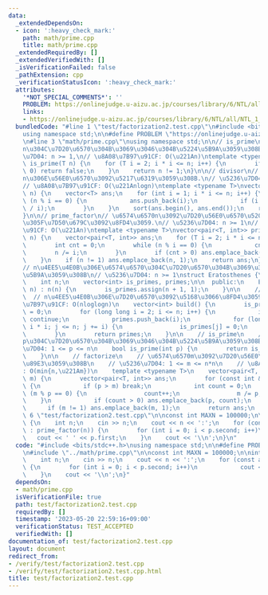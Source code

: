 ```yaml
---
data:
  _extendedDependsOn:
  - icon: ':heavy_check_mark:'
    path: math/prime.cpp
    title: math/prime.cpp
  _extendedRequiredBy: []
  _extendedVerifiedWith: []
  _isVerificationFailed: false
  _pathExtension: cpp
  _verificationStatusIcon: ':heavy_check_mark:'
  attributes:
    '*NOT_SPECIAL_COMMENTS*': ''
    PROBLEM: https://onlinejudge.u-aizu.ac.jp/courses/library/6/NTL/all/NTL_1_A
    links:
    - https://onlinejudge.u-aizu.ac.jp/courses/library/6/NTL/all/NTL_1_A
  bundledCode: "#line 1 \"test/factorization2.test.cpp\"\n#include <bits/stdc++.h>\n\
    using namespace std;\n\n#define PROBLEM \"https://onlinejudge.u-aizu.ac.jp/courses/library/6/NTL/all/NTL_1_A\"\
    \n#line 3 \"math/prime.cpp\"\nusing namespace std;\n\n// is_prime\n// \u6574\u6570\
    n\u304C\u7D20\u6570\u304B\u3069\u3046\u304B\u5224\u5B9A\u3059\u308B.\n// \u5236\
    \u7D04: n >= 1,\n// \u8A08\u7B97\u91CF: O(\u221An)\ntemplate <typename T>\nbool\
    \ is_prime(T n) {\n    for (T i = 2; i * i <= n; i++) {\n        if (n % i ==\
    \ 0) return false;\n    }\n    return n != 1;\n}\n\n// divisor\n// \u6574\u6570\
    n\u306E\u56E0\u6570\u3092\u5217\u6319\u3059\u308B.\n// \u5236\u7D04: n >= 1\n\
    // \u8A08\u7B97\u91CF: O(\u221Anlogn)\ntemplate <typename T>\nvector<T> divisor(T\
    \ n) {\n    vector<T> ans;\n    for (int i = 1; i * i <= n; i++) {\n        if\
    \ (n % i == 0) {\n            ans.push_back(i);\n            if (i != n / i) ans.push_back(n\
    \ / i);\n        }\n    }\n    sort(ans.begin(), ans.end());\n    return ans;\n\
    }\n\n// prime_factor\n// \u6574\u6570n\u3092\u7D20\u56E0\u6570\u5206\u89E3\u3057\
    \u305F\u7D50\u679C\u3092\u8FD4\u3059.\n// \u5236\u7D04: n >= 1\n// \u8A08\u7B97\
    \u91CF: O(\u221An)\ntemplate <typename T>\nvector<pair<T, int>> prime_factor(T\
    \ n) {\n    vector<pair<T, int>> ans;\n    for (T i = 2; i * i <= n; i++) {\n\
    \        int cnt = 0;\n        while (n % i == 0) {\n            cnt++;\n    \
    \        n /= i;\n        }\n        if (cnt > 0) ans.emplace_back(i, cnt);\n\
    \    }\n    if (n != 1) ans.emplace_back(n, 1);\n    return ans;\n}\n\n// Eratosthenes\n\
    // n\u4EE5\u4E0B\u306E\u6574\u6570\u304C\u7D20\u6570\u304B\u3069\u3046\u304B\u5224\
    \u5B9A\u3059\u308B\n// \u5236\u7D04: n >= 1\nstruct Eratosthenes {\n\n  private:\n\
    \    int n;\n    vector<int> is_primes, primes;\n\n  public:\n    Eratosthenes(int\
    \ n) : n(n) {\n        is_primes.assign(n + 1, 1);\n    }\n\n    // build\n  \
    \  // n\u4EE5\u4E0B\u306E\u7D20\u6570\u3092\u5168\u3066\u8FD4\u3059\n    // \u8A08\
    \u7B97\u91CF: O(nloglogn)\n    vector<int> build() {\n        is_primes[0] = is_primes[1]\
    \ = 0;\n        for (long long i = 2; i <= n; i++) {\n            if (!is_primes[i])\
    \ continue;\n            primes.push_back(i);\n            for (long long j =\
    \ i * i; j <= n; j += i) {\n                is_primes[j] = 0;\n            }\n\
    \        }\n        return primes;\n    }\n\n    // is_prime\n    // \u6574\u6570\
    p\u304C\u7D20\u6570\u304B\u3069\u3046\u304B\u5224\u5B9A\u3059\u308B\n    // \u5236\
    \u7D04: 1 <= p <= n\n    bool is_prime(int p) {\n        return is_primes[p];\n\
    \    }\n\n    // factorize\n    // \u6574\u6570m\u3092\u7D20\u56E0\u6570\u5206\
    \u89E3\u3059\u308B\n    // \u5236\u7D04: 1 <= m <= n*n\n    // \u8A08\u7B97\u91CF\
    : O(min{n,\u221Am})\n    template <typename T>\n    vector<pair<T, int>> factorize(T\
    \ m) {\n        vector<pair<T, int>> ans;\n        for (const int &p : primes)\
    \ {\n            if (p > m) break;\n            int count = 0;\n            while\
    \ (m % p == 0) {\n                count++;\n                m /= p;\n        \
    \    }\n            if (count > 0) ans.emplace_back(p, count);\n        }\n  \
    \      if (m != 1) ans.emplace_back(m, 1);\n        return ans;\n    }\n};\n#line\
    \ 6 \"test/factorization2.test.cpp\"\n\nconst int MAXN = 100000;\n\nint main()\
    \ {\n    int n;\n    cin >> n;\n    cout << n << ':';\n    for (const auto &p\
    \ : prime_factor(n)) {\n        for (int i = 0; i < p.second; i++)\n         \
    \   cout << ' ' << p.first;\n    }\n    cout << '\\n';\n}\n"
  code: "#include <bits/stdc++.h>\nusing namespace std;\n\n#define PROBLEM \"https://onlinejudge.u-aizu.ac.jp/courses/library/6/NTL/all/NTL_1_A\"\
    \n#include \"../math/prime.cpp\"\n\nconst int MAXN = 100000;\n\nint main() {\n\
    \    int n;\n    cin >> n;\n    cout << n << ':';\n    for (const auto &p : prime_factor(n))\
    \ {\n        for (int i = 0; i < p.second; i++)\n            cout << ' ' << p.first;\n\
    \    }\n    cout << '\\n';\n}"
  dependsOn:
  - math/prime.cpp
  isVerificationFile: true
  path: test/factorization2.test.cpp
  requiredBy: []
  timestamp: '2023-05-20 22:59:16+09:00'
  verificationStatus: TEST_ACCEPTED
  verifiedWith: []
documentation_of: test/factorization2.test.cpp
layout: document
redirect_from:
- /verify/test/factorization2.test.cpp
- /verify/test/factorization2.test.cpp.html
title: test/factorization2.test.cpp
---
```

